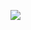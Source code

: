 ![](https://img.evbuc.com/https%3A%2F%2Fcdn.evbuc.com%2Fimages%2F479393159%2F274939679360%2F1%2Foriginal.20230328-121744?w=940&auto=format%2Ccompress&q=75&sharp=10&rect=0%2C0%2C1280%2C640&s=cba493a3977a435d8160dc043122adb3)

